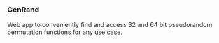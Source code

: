 ### GenRand

Web app to conveniently find and access 32 and 64 bit pseudorandom permutation functions for any use case.